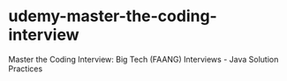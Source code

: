 # udemy-master-the-coding-interview
Master the Coding Interview: Big Tech (FAANG) Interviews - Java Solution Practices
